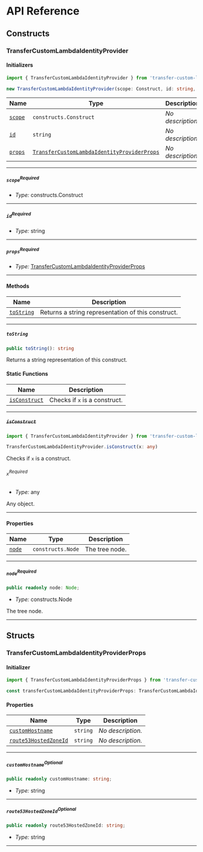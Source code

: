 # API Reference <a name="API Reference" id="api-reference"></a>

## Constructs <a name="Constructs" id="Constructs"></a>

### TransferCustomLambdaIdentityProvider <a name="TransferCustomLambdaIdentityProvider" id="transfer-custom-lambda-identity-provider.TransferCustomLambdaIdentityProvider"></a>

#### Initializers <a name="Initializers" id="transfer-custom-lambda-identity-provider.TransferCustomLambdaIdentityProvider.Initializer"></a>

```typescript
import { TransferCustomLambdaIdentityProvider } from 'transfer-custom-lambda-identity-provider'

new TransferCustomLambdaIdentityProvider(scope: Construct, id: string, props: TransferCustomLambdaIdentityProviderProps)
```

| **Name** | **Type** | **Description** |
| --- | --- | --- |
| <code><a href="#transfer-custom-lambda-identity-provider.TransferCustomLambdaIdentityProvider.Initializer.parameter.scope">scope</a></code> | <code>constructs.Construct</code> | *No description.* |
| <code><a href="#transfer-custom-lambda-identity-provider.TransferCustomLambdaIdentityProvider.Initializer.parameter.id">id</a></code> | <code>string</code> | *No description.* |
| <code><a href="#transfer-custom-lambda-identity-provider.TransferCustomLambdaIdentityProvider.Initializer.parameter.props">props</a></code> | <code><a href="#transfer-custom-lambda-identity-provider.TransferCustomLambdaIdentityProviderProps">TransferCustomLambdaIdentityProviderProps</a></code> | *No description.* |

---

##### `scope`<sup>Required</sup> <a name="scope" id="transfer-custom-lambda-identity-provider.TransferCustomLambdaIdentityProvider.Initializer.parameter.scope"></a>

- *Type:* constructs.Construct

---

##### `id`<sup>Required</sup> <a name="id" id="transfer-custom-lambda-identity-provider.TransferCustomLambdaIdentityProvider.Initializer.parameter.id"></a>

- *Type:* string

---

##### `props`<sup>Required</sup> <a name="props" id="transfer-custom-lambda-identity-provider.TransferCustomLambdaIdentityProvider.Initializer.parameter.props"></a>

- *Type:* <a href="#transfer-custom-lambda-identity-provider.TransferCustomLambdaIdentityProviderProps">TransferCustomLambdaIdentityProviderProps</a>

---

#### Methods <a name="Methods" id="Methods"></a>

| **Name** | **Description** |
| --- | --- |
| <code><a href="#transfer-custom-lambda-identity-provider.TransferCustomLambdaIdentityProvider.toString">toString</a></code> | Returns a string representation of this construct. |

---

##### `toString` <a name="toString" id="transfer-custom-lambda-identity-provider.TransferCustomLambdaIdentityProvider.toString"></a>

```typescript
public toString(): string
```

Returns a string representation of this construct.

#### Static Functions <a name="Static Functions" id="Static Functions"></a>

| **Name** | **Description** |
| --- | --- |
| <code><a href="#transfer-custom-lambda-identity-provider.TransferCustomLambdaIdentityProvider.isConstruct">isConstruct</a></code> | Checks if `x` is a construct. |

---

##### ~~`isConstruct`~~ <a name="isConstruct" id="transfer-custom-lambda-identity-provider.TransferCustomLambdaIdentityProvider.isConstruct"></a>

```typescript
import { TransferCustomLambdaIdentityProvider } from 'transfer-custom-lambda-identity-provider'

TransferCustomLambdaIdentityProvider.isConstruct(x: any)
```

Checks if `x` is a construct.

###### `x`<sup>Required</sup> <a name="x" id="transfer-custom-lambda-identity-provider.TransferCustomLambdaIdentityProvider.isConstruct.parameter.x"></a>

- *Type:* any

Any object.

---

#### Properties <a name="Properties" id="Properties"></a>

| **Name** | **Type** | **Description** |
| --- | --- | --- |
| <code><a href="#transfer-custom-lambda-identity-provider.TransferCustomLambdaIdentityProvider.property.node">node</a></code> | <code>constructs.Node</code> | The tree node. |

---

##### `node`<sup>Required</sup> <a name="node" id="transfer-custom-lambda-identity-provider.TransferCustomLambdaIdentityProvider.property.node"></a>

```typescript
public readonly node: Node;
```

- *Type:* constructs.Node

The tree node.

---


## Structs <a name="Structs" id="Structs"></a>

### TransferCustomLambdaIdentityProviderProps <a name="TransferCustomLambdaIdentityProviderProps" id="transfer-custom-lambda-identity-provider.TransferCustomLambdaIdentityProviderProps"></a>

#### Initializer <a name="Initializer" id="transfer-custom-lambda-identity-provider.TransferCustomLambdaIdentityProviderProps.Initializer"></a>

```typescript
import { TransferCustomLambdaIdentityProviderProps } from 'transfer-custom-lambda-identity-provider'

const transferCustomLambdaIdentityProviderProps: TransferCustomLambdaIdentityProviderProps = { ... }
```

#### Properties <a name="Properties" id="Properties"></a>

| **Name** | **Type** | **Description** |
| --- | --- | --- |
| <code><a href="#transfer-custom-lambda-identity-provider.TransferCustomLambdaIdentityProviderProps.property.customHostname">customHostname</a></code> | <code>string</code> | *No description.* |
| <code><a href="#transfer-custom-lambda-identity-provider.TransferCustomLambdaIdentityProviderProps.property.route53HostedZoneId">route53HostedZoneId</a></code> | <code>string</code> | *No description.* |

---

##### `customHostname`<sup>Optional</sup> <a name="customHostname" id="transfer-custom-lambda-identity-provider.TransferCustomLambdaIdentityProviderProps.property.customHostname"></a>

```typescript
public readonly customHostname: string;
```

- *Type:* string

---

##### `route53HostedZoneId`<sup>Optional</sup> <a name="route53HostedZoneId" id="transfer-custom-lambda-identity-provider.TransferCustomLambdaIdentityProviderProps.property.route53HostedZoneId"></a>

```typescript
public readonly route53HostedZoneId: string;
```

- *Type:* string

---



